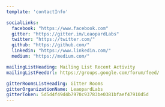 ```yaml
---
template: 'contactInfo'

socialLinks: 
  facebook: "https://www.facebook.com"
  gitter: "https://gitter.im/LeaopardLabs"
  twitter: "https://twitter.com/"
  github: "https://github.com/"
  linkedin: "https://www.linkedin.com/"
  medium: "https://medium.com/"

mailingListHeading: Mailing List Recent Activity
mailingListFeedUrl: https://groups.google.com/forum/feed/

gitterRoomsListHeading: Gitter Rooms
gitterOrganizationName: LeaopardLabs
gitterToken: 5d5d4f49d4b7970c93783be0381bfaef47910d5d
---
```

